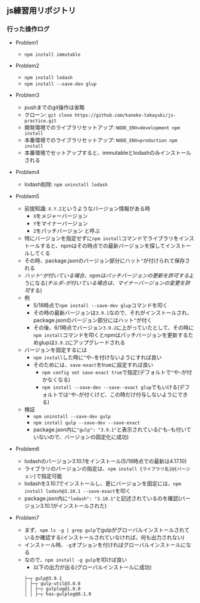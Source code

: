 ## js練習用リポジトリ

### 行った操作ログ
- Problem1
  - `npm install immutable`

- Problem2
  - `npm install lodash`
  - `npm install --save-dev glup`

- Problem3
  - pushまでのgit操作は省略
  - クローン: `git clone https://github.com/kaneko-takayuki/js-practice.git`
  - 開発環境でのライブラリセットアップ: `NODE_ENV=development npm install`
  - 本番環境でのライブラリセットアップ: `NODE_ENV=production npm install`
  - 本番環境でセットアップすると、immutableとlodashのみインストールされる

- Problem4
  - lodash削除: `npm uninstall lodash`
  
- Problem5
  - 前提知識: `X.Y.Z`というようなバージョン情報がある時
    - `X`をメジャーバージョン
    - `Y`をマイナーバージョン
    - `Z`をパッチバージョン と呼ぶ
  - 特にバージョンを指定せずに`npm install`コマンドでライブラリをインストールすると、npmはその時点での最新バージョンを探してインストールしてくる
  - その時、package.jsonのバージョン部分にハット`^`が付けられて保存される
  - *ハット`^`が付いている場合、npmはパッチバージョンの更新を許可する*ようになる(*チルダ`~`が付いている場合は、マイナーバージョンの変更を許可*する)
  - 例
    - 5/18時点で`npm install --save-dev glup`コマンドを叩く
    - その時の最新バージョンは`3.9.1`なので、それがインストールされ、package.jsonのバージョン部分にはハット`^`が付く
    - その後、6/1時点でバージョン`3.9.2`に上がっていたとして、その時に`npm install`コマンドを叩くとnpmはパッチバージョンを更新するためglupは`3.9.2`にアップグレードされる
  - バージョンを固定するには
    - `npm install`した時に`^`や`~`を付けないようにすれば良い
    - そのためには、`save-exact`をtrueに設定すれば良い
      - `npm config set save-exact true`で指定(デフォルトで`^`や`~`が付かなくなる)
      - `npm install --save-dev --save--exact glup`でもいける(デフォルトでは`^`や`~`が付くけど、この時だけ付与しないようにできる)
  - 検証
    - `npm uninstall --save-dev gulp`
    - `npm install gulp --save-dev --save-exact`
    - package.json内に`"gulp": "3.9.1"`と表示されている(`^`も`~`も付いていないので、バージョンの固定化に成功)

- Problem6
  - lodashのバージョン3.10.1をインストール(5/18時点での最新は4.17.10)
  - ライブラリのバージョンの指定は、`npm install {ライブラリ名}@{バージョン}`で指定可能
  - lodashを3.10.1でインストールし、更にバージョンを固定には、`npm install lodash@3.10.1 --save-exact`を叩く
  - package.json内に`"lodash": "3.10.1"`と記述されているのを確認(バージョン3.10.1がインストールされた)

- Problem7
  - まず、`npm ls -g | grep gulp`でgulpがグローバルインストールされているか確認する(インストールされていなければ、何も出力されない)
  - インストール時、`-g`オプションを付ければグローバルインストールになる
  - なので、`npm install -g gulp`を叩けば良い
    - 以下の出力が出る(グローバルインストールに成功)
    ```
    ├─┬ gulp@3.9.1
    │ ├─┬ gulp-util@3.0.8
    │ │ ├─┬ gulplog@1.0.0
    │ │ ├─┬ has-gulplog@0.1.0
    ```
